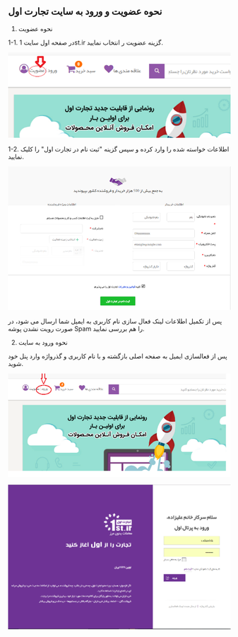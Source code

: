 ﻿## نحوه عضویت و ورود به سایت تجارت اول

 

1. نحوه عضویت

1-1. در صفحه اول سایت 1st.ir گزینه عضویت ر انتخاب نمایید.

![](1st1.png)

1-2. اطلاعات خواسته شده را وارد کرده و سپس گزینه "ثبت نام در تجارت اول" را کلیک نمایید.

![](1st2.png)

پس از تکمیل اطلاعات لینک فعال سازی نام کاربری به ایمیل شما ارسال می شود، در صورت رویت نشدن پوشه Spam را هم بررسی نمایید. 

 

2. نحوه ورود به سایت  

پس از فعالسازی ایمیل به صفحه اصلی بازگشته و با نام کاربری و گذرواژه وارد پنل خود شوید.

![](1st3.png)

![](1st4.png)



